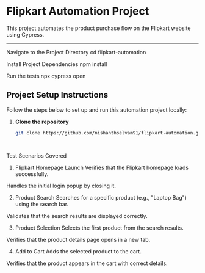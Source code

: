 # Flipkart Automation Project

This project automates the product purchase flow on the Flipkart website using Cypress.

---

Navigate to the Project Directory
cd flipkart-automation

Install Project Dependencies
npm install

Run the tests
npx cypress open

## Project Setup Instructions

Follow the steps below to set up and run this automation project locally:

1. **Clone the repository**
   ```bash
   git clone https://github.com/nishanthselvam91/flipkart-automation.git
 
 
 Test Scenarios Covered
1. Flipkart Homepage Launch
Verifies that the Flipkart homepage loads successfully.

Handles the initial login popup by closing it.

2. Product Search
Searches for a specific product (e.g., "Laptop Bag") using the search bar.

Validates that the search results are displayed correctly.

3. Product Selection
Selects the first product from the search results.

Verifies that the product details page opens in a new tab.

4. Add to Cart
Adds the selected product to the cart.

Verifies that the product appears in the cart with correct details.
